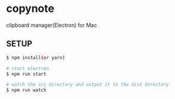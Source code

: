 # copynote
clipboard manager(Electron) for Mac

## SETUP

``` bash
$ npm install(or yarn)

# start electron
$ npm run start

# watch the src directory and output it to the dist directory
$ npm run watch
```
